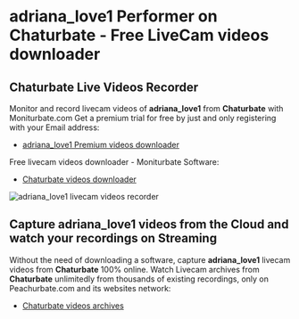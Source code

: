 # adriana_love1 Performer on Chaturbate - Free LiveCam videos downloader

## Chaturbate Live Videos Recorder

Monitor and record livecam videos of **adriana_love1** from **Chaturbate** with Moniturbate.com
Get a premium trial for free by just and only registering with your Email address:
* [adriana_love1 Premium videos downloader](https://moniturbate.com/request-demo-licence-key.html)

Free livecam videos downloader - Moniturbate Software:
* [Chaturbate videos downloader](https://moniturbate.com/moniturbate-download-software.html)

![adriana_love1 livecam videos recorder](https://peachurnet.com/templates/moniturbate-software.png)


## Capture adriana_love1 videos from the Cloud and watch your recordings on Streaming

Without the need of downloading a software, capture **adriana_love1** livecam videos from **Chaturbate** 100% online.
Watch Livecam archives from **Chaturbate** unlimitedly from thousands of existing recordings, only on Peachurbate.com and its websites network:
* [Chaturbate videos archives](https://peachurnet.com/)